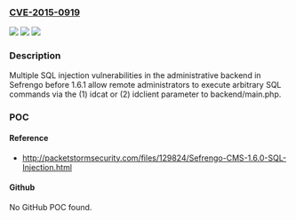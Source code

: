 ### [CVE-2015-0919](https://cve.mitre.org/cgi-bin/cvename.cgi?name=CVE-2015-0919)
![](https://img.shields.io/static/v1?label=Product&message=n%2Fa&color=blue)
![](https://img.shields.io/static/v1?label=Version&message=n%2Fa&color=blue)
![](https://img.shields.io/static/v1?label=Vulnerability&message=n%2Fa&color=brighgreen)

### Description

Multiple SQL injection vulnerabilities in the administrative backend in Sefrengo before 1.6.1 allow remote administrators to execute arbitrary SQL commands via the (1) idcat or (2) idclient parameter to backend/main.php.

### POC

#### Reference
- http://packetstormsecurity.com/files/129824/Sefrengo-CMS-1.6.0-SQL-Injection.html

#### Github
No GitHub POC found.

